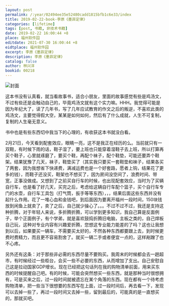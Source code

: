 ```yaml
---
layout: post
permalink: /:year/02494ee35e52480cadd1815bfb1c6e33/index
title: 2019-02-22-book-李原《墨菲定律》
categories: [lifetime]
tags: [post, 书籍, 非技术书籍]
date: 2019-02-22 16:00:44 +8
place: 福州软件园
editdate: 2021-07-30 16:00:44 +8
eidtplace: 福州软件园
excerpt: 李原《墨菲定律》
description: 李原《墨菲定律》
catalog: false
author: 林兴洋
bookid: 00218
---
```



![封面](https://gitee.com/linxingyang/at-2020-10-02-image/raw/master/image/T-talks/image/2019/books/mfdl.jpg)


这本书没有认真看，就当看故事书，适合小朋友，里面的故事感觉有些是鸡汤文，不过有些还是会触动自己的，毕竟鸡汤文就有这个实力嘛。HHH。我觉得可能是因为年纪大了，读了几年书，写了几年应试教育的作文之后的叛逆，不喜欢此类的鸡汤文，主要觉得假大空，某某是如何如何，然后有了什么成就，人生不可复制，复制的人生毫无意义。

书中也是有些东西切中我当下的心理的，有收获这本书就没白看。

2月21日，今天看到配套效应，眼睛一亮，这不是我正在经历的么。当前就只有一双鞋，有时候下雨的话，鞋子湿了，要上班也只能穿着湿鞋子去上班，所以打算再买个鞋子，心里就琢磨了，要买个鞋，再配个袜子，配个鞋垫，可能还要弄个鞋架。结果犹豫了几天，袜子，鞋垫买了（其实我只要买一套鞋垫和袜子，结果各买了两套，因为我想省下快递费，满减运费也是一个好套路，愿者上钩，结果花了更多的钱），而鞋子还没买，鞋架也不想买了，因为房间没空间了，浪费时间、带宽，正事没做成。又想到了之前买自行车的时候，也出现配套效应，当时为了买辆自行车，也是看了好几天，买完之后，考虑给这辆自行车配个篮子，买个自行车专门的水壶，自行车工具包（打气筒，扳手等等东西），，，结果后面这些东西并没有起什么作用。花了一堆心血和金钱吧，到后面因为要离开福州一段时间，150块钱放到闲鱼上就卖了，卖了之后，自己就少操心了。。。不过不过不过，我还是支持这种折腾，对于年轻人来说，多折腾折腾，可以学到更多知识，我自己算是反面例子，举个正面例子，有个学弟，就是喜欢鼓捣折腾旧电脑，主板之类的，自己焊板自己玩，这种对专业内容有兴趣爱折腾，您想这专业能力能差的了吗？这也让我想到以后，如果要买一辆车，不需要买太好的，不然各种东西都要跟上去，到时候更费时费精力，而且更不容易割舍了。就买一辆二手或者便宜一点的，这样剐蹭了也不心疼。

另外还有这条：对于那些非必需的东西尽量不要购买。我周末的时候都会去一趟超市，有时候经过一些柜台，会买一些不必要的东西，从而增加了支出。自己安慰自己这是拉动国家GDP增长。现在已经把这句话列在我的购物清单前面，用来买东西的时候提醒自己吧。有的时候，可能会突然想买一些东西，就是那种当时很想拥有，可是买来之后，过一段时间就被遗忘在某个角落的东西。现在都有一个待考虑购物清单，把一些当下很想要的东西写在上面，过一段时间后，再去看一下，发现可以去掉一些了，再过一段时间又去掉一些，留到最后的，可能真的是一直想买的，那就买吧。

